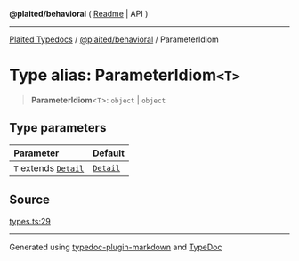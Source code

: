 **@plaited/behavioral** ( [Readme](../README.md) \| API )

***

[Plaited Typedocs](../../../modules.md) / [@plaited/behavioral](../modules.md) / ParameterIdiom

# Type alias: ParameterIdiom`<T>`

> **ParameterIdiom**\<`T`\>: `object` \| `object`

## Type parameters

| Parameter | Default |
| :------ | :------ |
| `T` extends [`Detail`](Detail.md) | [`Detail`](Detail.md) |

## Source

[types.ts:29](https://github.com/plaited/plaited/blob/b0dd907/libs/behavioral/src/types.ts#L29)

***

Generated using [typedoc-plugin-markdown](https://www.npmjs.com/package/typedoc-plugin-markdown) and [TypeDoc](https://typedoc.org/)
